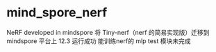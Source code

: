 # mind_spore_nerf
NeRF developed in mindspore
将 Tiny-nerf（nerf 的简易实现版）迁移到 mindspore 平台上
12.3 运行成功
     能训练nerf的 mlp
     test 模块未完成
